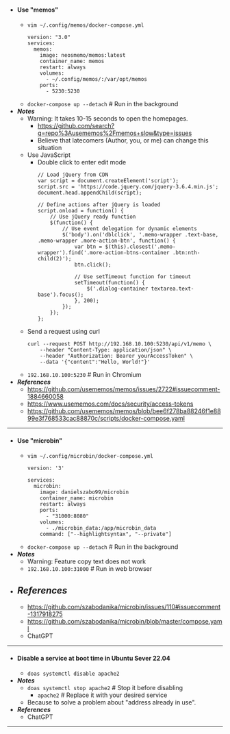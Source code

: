 - #### Use "memos"
    - `vim ~/.config/memos/docker-compose.yml`
      ```
      version: "3.0"
      services:
        memos:
          image: neosmemo/memos:latest
          container_name: memos
          restart: always
          volumes:
            - ~/.config/memos/:/var/opt/memos
          ports:
            - 5230:5230
      ```
    - `docker-compose up --detach` # Run in the background
- ***Notes***
    - Warning: It takes 10-15 seconds to open the homepages.
        - https://github.com/search?q=repo%3Ausememos%2Fmemos+slow&type=issues
        - Believe that latecomers (Author, you, or me) can change this situation
    - Use JavaScript
        - Double click to enter edit mode
          ```
          // Load jQuery from CDN
          var script = document.createElement('script');
          script.src = 'https://code.jquery.com/jquery-3.6.4.min.js';
          document.head.appendChild(script);
          
          // Define actions after jQuery is loaded
          script.onload = function() {
              // Use jQuery ready function
              $(function() {
                  // Use event delegation for dynamic elements
                  $('body').on('dblclick', '.memo-wrapper .text-base, .memo-wrapper .more-action-btn', function() {
                      var btn = $(this).closest('.memo-wrapper').find('.more-action-btns-container .btn:nth-child(2)');
                      btn.click();
          
                      // Use setTimeout function for timeout
                      setTimeout(function() {
                          $('.dialog-container textarea.text-base').focus();
                      }, 200);
                  });
              });
          };
          ```
    - Send a request using curl
      ```
      curl --request POST http://192.168.10.100:5230/api/v1/memo \
          --header "Content-Type: application/json" \
          --header "Authorization: Bearer yourAccessToken" \
          --data '{"content":"Hello, World!"}'
      ```
    - `192.168.10.100:5230` # Run in Chromium
- ***References***
    - https://github.com/usememos/memos/issues/2722#issuecomment-1884660058
    - https://www.usememos.com/docs/security/access-tokens
    - https://github.com/usememos/memos/blob/bee6f278ba88246f1e8899e3f768533cac88870c/scripts/docker-compose.yaml
- ---
- #### Use "microbin"
    - `vim ~/.config/microbin/docker-compose.yml`
      ```
      version: '3'
      
      services:
        microbin:
          image: danielszabo99/microbin
          container_name: microbin
          restart: always
          ports:
            - "31000:8080"
          volumes:
            - ./microbin_data:/app/microbin_data
          command: ["--highlightsyntax", "--private"]
      ```
    - `docker-compose up --detach` # Run in the background
- ***Notes***
    - Warning: Feature copy text does not work
    - `192.168.10.100:31000` # Run in web browser
- ***References***
    - 
    - https://github.com/szabodanika/microbin/issues/110#issuecomment-1317918275
    - https://github.com/szabodanika/microbin/blob/master/compose.yaml
    - ChatGPT
- ---
- #### Disable a service at boot time in Ubuntu Sever 22.04
    - `doas systemctl disable apache2`
- ***Notes***
    - `doas systemctl stop apache2` # Stop it before disabling
        - `apache2` # Replace it with your desired service
    - Because to solve a problem about "address already in use".
- ***References***
    - ChatGPT
- ---
